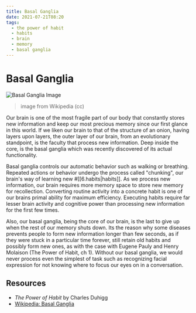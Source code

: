 ```yaml
---
title: Basal Ganglia
date: 2021-07-21T08:20
tags:
  - the power of habit
  - habits
  - brain
  - memory
  - basal ganglia
---
```



# Basal Ganglia

![Basal Ganglia Image](https://upload.wikimedia.org/wikipedia/commons/thumb/8/85/Basal_ganglia_and_related_structures_%282%29.svg/1200px-Basal_ganglia_and_related_structures_%282%29.svg.png)
> image from Wikipedia (cc)

Our brain is one of the most fragile part of our body that constantly stores new
information and keep our most precious memory since our first glance in this
world. If we liken our brain to that of the structure of an onion, having layers
upon layers, the outer layer of our brain, from an evolutionary standpoint, is
the faculty that process new information. Deep inside the core, is the basal
ganglia which was recently discovered of its actual functionality.

Basal ganglia controls our automatic behavior such as walking or breathing.
Repeated actions or behavior undergo the process called "chunking", our brain's
way of learning new #[[6.habits|habits]]. As we process new information, our
brain requires more memory space to store new memory for recollection.
Converting routine activity into a concrete habit is one of our brains primal
ability for maximum efficiency. Executing habits require far lesser brain
activity and cognitive power than processing new information for the first few
times.

Also, our basal ganglia, being the core of our brain, is the last to give up
when the rest of our memory shuts down. Its the reason why some diseases
prevents people to form new information longer than few seconds, as if they were
stuck in a particular time forever, still retain old habits and possibly form
new ones, as with the case with Eugene Pauly and Henry Molaison (The Power of
Habit, ch 1). Without our basal ganglia, we would never process even the
simplest of task such as recognizing facial expression for not knowing where to
focus our eyes on in a conversation.

## Resources

- _The Power of Habit_ by Charles Duhigg
- [Wikipedia: Basal Ganglia](https://en.m.wikipedia.org/wiki/Basal_ganglia)

